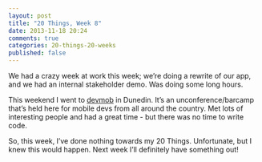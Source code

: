 ```yaml
---
layout: post
title: "20 Things, Week 8"
date: 2013-11-18 20:24
comments: true
categories: 20-things-20-weeks
published: false
---
```


We had a crazy week at work this week; we’re doing a rewrite of our app, and we had an internal stakeholder demo. Was doing some long hours.

This weekend I went to [devmob](http://devmob.co.nz) in Dunedin. It’s an unconference/barcamp that’s held here for mobile devs from all around the country. Met lots of interesting people and had a great time - but there was no time to write code.

So, this week, I’ve done nothing towards my 20 Things. Unfortunate, but I knew this would happen. Next week I’ll definitely have something out!
